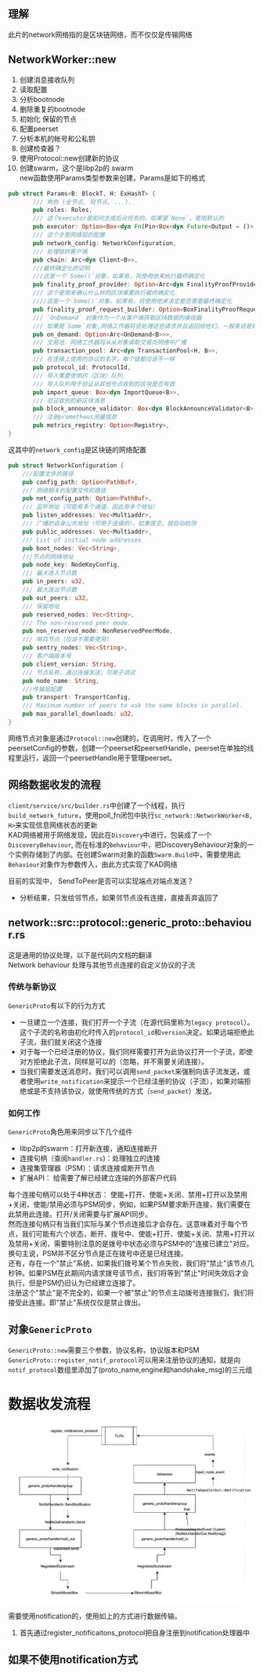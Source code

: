 ## 理解
此片的network网络指的是区块链网络，而不仅仅是传输网络
## NetworkWorker::new
1. 创建消息接收队列
2. 读取配置
3. 分析bootnode
4. 删除重复的bootnode
5. 初始化 保留的节点
6. 配置peerset
7. 分析本机的帐号和公私钥
8. 创建检查器？
9. 使用Protocol::new创建新的协议
10. 创建swarm，这个是libp2p的 swarm  
  new函数使用Params类型参数来创建，Params是如下的格式
```rust
pub struct Params<B: BlockT, H: ExHashT> {
       /// 角色 (全节点, 轻节点, ...).
       pub roles: Roles,
       /// 这个executor是如何生成后台任务的，如果是`None`，使用默认的
       pub executor: Option<Box<dyn Fn(Pin<Box<dyn Future<Output = ()> + Send>>) + Send>>,
       /// 这个才是网络层的配置
       pub network_config: NetworkConfiguration,
       /// 处理链的客户端
       pub chain: Arc<dyn Client<B>>,
       ///最终确定化的证明
       ///这是一个`Some()`对象，如果有，将使用他来执行最终确定化
       pub finality_proof_provider: Option<Arc<dyn FinalityProofProvider<B>>>,
       /// 这个是用来确认什么样的区块需要执行最终确定化.
       ////这是一个`Some()`对象，如果有，将使用他来决定是否需要最终确定化
       pub finality_proof_request_builder: Option<BoxFinalityProofRequestBuilder<B>>,
       /// `OnDemand` 对象作为一个从客户端获取区块数据的接收器
       /// 如果是`Some`对象,网络工作器将会处理这些请求并且返回给他们，一般来说是轻节点用的
       pub on_demand: Option<Arc<OnDemand<B>>>,
       /// 交易池，网络工作器将从从对象读取交易向网络中广播
       pub transaction_pool: Arc<dyn TransactionPool<H, B>>,
       /// 在连接上使用的协议的名字，每个链都应该不一样
       pub protocol_id: ProtocolId,
       /// 导入需要使用的（区块）队列.
       /// 导入队列用于验证从其他节点收到的区块是否有效
       pub import_queue: Box<dyn ImportQueue<B>>,
       /// 验证收到的新区块消息
       pub block_announce_validator: Box<dyn BlockAnnounceValidator<B> + Send>,
       /// 注册prometheus测量信息
       pub metrics_registry: Option<Registry>,
}

```
这其中的`network_config`是区块链的网络配置
```rust
pub struct NetworkConfiguration {
    ///配置文件的路径
    pub config_path: Option<PathBuf>,
    /// 网络相关的配置文件的路径
    pub net_config_path: Option<PathBuf>,
    /// 监听地址（可能有多个通道，因此有多个地址）
    pub listen_addresses: Vec<Multiaddr>,
    /// 广播的自身公共地址（可用于连接的），如果是空，就自动检测
    pub public_addresses: Vec<Multiaddr>,
    /// List of initial node addresses
    pub boot_nodes: Vec<String>,
    ///节点的网络地址
    pub node_key: NodeKeyConfig,
    /// 最大连入节点数
    pub in_peers: u32,
    /// 最大连出节点数
    pub out_peers: u32,
    /// 保留地址
    pub reserved_nodes: Vec<String>,
    /// The non-reserved peer mode.
    pub non_reserved_mode: NonReservedPeerMode,
    /// 哨兵节点（应该不需要使用）
    pub sentry_nodes: Vec<String>,
    /// 客户端版本号
    pub client_version: String,
    /// 节点名称，通过连接发送，可用于调试
    pub node_name: String,
    ///传输层配置
    pub transport: TransportConfig,
    /// Maximum number of peers to ask the same blocks in parallel.
    pub max_parallel_downloads: u32,
}
```
网络节点对象是通过`Protocol::new`创建的，在调用时，传入了一个peersetConfig的参数，创建一个peerset和peersetHandle，peerset在单独的线程里运行，返回一个peersetHandle用于管理peerset。

## 网络数据收发的流程
`client/service/src/builder.rs`中创建了一个线程，执行`build_network_future`，使用poll_fn闭包中执行`sc_network::NetworkWorker<B, H>`来实现信息网络状态的更新  
KAD网络被用于网络发现，因此在`Discovery`中进行，包装成了一个`DiscoveryBehaviour`, 而在标准的`Behaviour`中，把DiscoveryBehaviour对象的一个实例存储到了内部。在创建Swarm对象的函数`Swarm.Build`中，需要使用此`Behaviour`对象作为参数传入，由此方式实现了KAD网络

目前的实现中，  SendToPeer是否可以实现端点对端点发送？ 
* 分析结果，只发给邻节点，如果邻节点没有连接，直接丢弃返回了

## network::src::protocol::generic_proto::behaviour.rs
这是通用的协议处理，以下是代码内文档的翻译  
Network behaviour 处理与其他节点连接的自定义协议的子流

### 传统与新协议
`GenericProto`有以下的行为方式
- 一旦建立一个连接，我们打开一个子流（在源代码里称为`legacy protocol`）。这个子流的名称由初化时传入的`protocol_id`和`version`决定。如果远端拒绝此子流，我们就关闭这个连接
- 对于每一个已经注册的协议，我们同样需要打开为此协议打开一个子流，即使对方拒绝此子流，同样是可以的（忽略，并不需要关闭连接）。
- 当我们需要发送消息时，我们可以调用`send_packet`来强制向该子流发送，或者使用`write_notification`来提示一个已经注册的协议（子流），如果对端拒绝或是不支持该协议，就使用传统的方式（`send_packet`）发送。

### 如何工作
`GenericProto`角色用来同步以下几个组件
- libp2p的swarm：打开新连接，通知连接断开
- 连接句柄（查阅`handler.rs`)：处理独立的连接
- 连接集管理器（PSM）：请求连接或断开节点
- 扩展API： 给需要了解已经建立连端的外部客户代码

每个连接句柄可以处于4种状态： 使能+打开、使能+关闭、禁用+打开以及禁用+关闭，使能/禁用必须与PSM同步，例如，如果PSM要求断开连接，我们需要在此禁用此连接。打开/关闭需要与扩展API同步。  
然而连接句柄只有当我们实际与某个节点连接后才会存在。这意味着对于每个节点，我们可能有六个状态，断开、拨号中、使能+打开、使能+关闭、禁用+打开以及禁用+关闭，需要特别注意的是拨号中状态必须与PSM中的"连接已建立"对应。换句主说，PSM并不区分节点是正在拨号中还是已经连接。  
还有，存在一个"禁止"系统，如果我们拨号某个节点失败，我们将"禁止"该节点几秒钟。如果PSM在此期间内请求拨号该节点，我们将等到"禁止"时间失效后才会执行，但是PSM仍旧认为已经建立连接了。  
注册这个"禁止"是不完全的，如果一个被"禁止"的节点主动拨号连接我们，我们将接受此连接。即"禁止"系统仅仅是禁止拨出。

## 对象`GenericProto`
`GenericProto::new`需要三个参数，协议名称，协议版本和PSM
`GenericProto::register_notif_protocol`可以用来注册协议的通知，就是向`notif_protocol`数组里添加了(proto_name,engine和handshake_msg)的三元组



# 数据收发流程
![](data-flow.png)

需要使用notification的，使用如上的方式进行数据传输。

1. 首先通过register_notificaitons_protocol把自身注册到notification处理器中




## 如果不使用notification方式